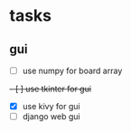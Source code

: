 # tasks

## gui

- [ ] use numpy for board array

~~- [ ] use tkinter for gui~~

- [x] use kivy for gui
- [ ] django web gui
